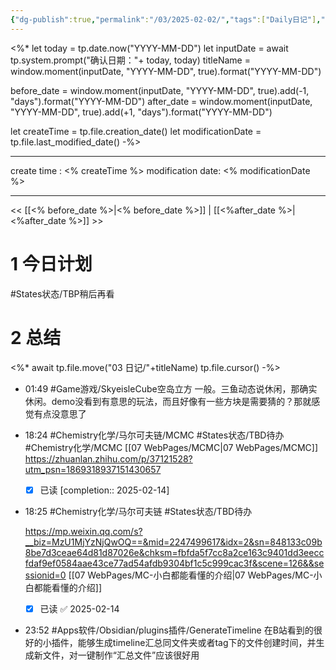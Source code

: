 ```yaml
---
{"dg-publish":true,"permalink":"/03/2025-02-02/","tags":["Daily日记"],"noteIcon":"","created":"2025-02-02T01:49","updated":"2025-07-02T11:47"}
---
```


<%*
let today = tp.date.now("YYYY-MM-DD")
let inputDate = await tp.system.prompt("确认日期："+ today, today)
titleName = window.moment(inputDate, "YYYY-MM-DD", true).format("YYYY-MM-DD")

before_date = window.moment(inputDate, "YYYY-MM-DD", true).add(-1, "days").format("YYYY-MM-DD")
after_date = window.moment(inputDate, "YYYY-MM-DD", true).add(+1, "days").format("YYYY-MM-DD")

let createTime = tp.file.creation_date()
let modificationDate = tp.file.last_modified_date()
-%>

---
create time : <% createTime %>
modification date: <% modificationDate %>

---

<< [[<% before_date %>\|<% before_date %>]]  |  [[<%after_date %>\|<%after_date %>]]  >>

# 1 今日计划
#States状态/TBP稍后再看

# 2 总结

<%*
await tp.file.move("03 日记/"+titleName)
tp.file.cursor()
-%>
- 01:49 
    #Game游戏/SkyeisleCube空岛立方
    一般。三鱼动态说休闲，那确实休闲。demo没看到有意思的玩法，而且好像有一些方块是需要猜的？那就感觉有点没意思了 
- 18:24 
    #Chemistry化学/马尔可夫链/MCMC #States状态/TBD待办  #Chemistry化学/MCMC
    [[07 WebPages/MCMC\|07 WebPages/MCMC]]
    https://zhuanlan.zhihu.com/p/37121528?utm_psn=1869318937151430657
    - [x] 已读  [completion:: 2025-02-14]
- 18:25 
    #Chemistry化学/马尔可夫链  #States状态/TBD待办 
    
    https://mp.weixin.qq.com/s?__biz=MzU1MjYzNjQwOQ==&mid=2247499617&idx=2&sn=848133c09b8be7d3ceae64d81d87026e&chksm=fbfda5f7cc8a2ce163c9401dd3eeccfdaf9ef0584aae43ce77ad54afdb9304bf1c5c999cac3f&scene=126&&sessionid=0
    [[07 WebPages/MC-小白都能看懂的介绍\|07 WebPages/MC-小白都能看懂的介绍]]
    - [x] 已读 ✅ 2025-02-14

- 23:52 
    #Apps软件/Obsidian/plugins插件/GenerateTimeline 
    在B站看到的很好的小插件，能够生成timeline汇总同文件夹或者tag下的文件创建时间，并生成新文件，对一键制作“汇总文件”应该很好用 